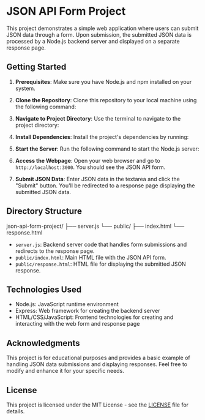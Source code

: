 # JSON API Form Project

This project demonstrates a simple web application where users can submit JSON data through a form. Upon submission, the submitted JSON data is processed by a Node.js backend server and displayed on a separate response page.

## Getting Started

1. **Prerequisites**: Make sure you have Node.js and npm installed on your system.

2. **Clone the Repository**: Clone this repository to your local machine using the following command:


3. **Navigate to Project Directory**: Use the terminal to navigate to the project directory:



4. **Install Dependencies**: Install the project's dependencies by running:

5. **Start the Server**: Run the following command to start the Node.js server:

6. **Access the Webpage**: Open your web browser and go to `http://localhost:3000`. You should see the JSON API form.

7. **Submit JSON Data**: Enter JSON data in the textarea and click the "Submit" button. You'll be redirected to a response page displaying the submitted JSON data.

## Directory Structure

json-api-form-project/
├── server.js
└── public/
├── index.html
└── response.html

- `server.js`: Backend server code that handles form submissions and redirects to the response page.
- `public/index.html`: Main HTML file with the JSON API form.
- `public/response.html`: HTML file for displaying the submitted JSON response.

## Technologies Used

- Node.js: JavaScript runtime environment
- Express: Web framework for creating the backend server
- HTML/CSS/JavaScript: Frontend technologies for creating and interacting with the web form and response page

## Acknowledgments

This project is for educational purposes and provides a basic example of handling JSON data submissions and displaying responses. Feel free to modify and enhance it for your specific needs.

## License

This project is licensed under the MIT License - see the [LICENSE](LICENSE) file for details.

